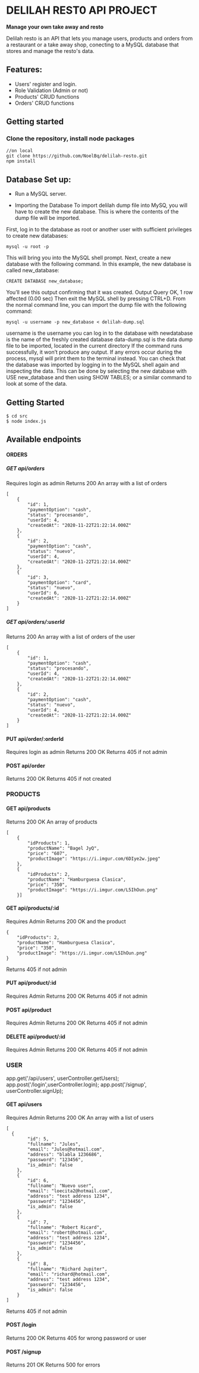 # **DELILAH REST0 API PROJECT**

**Manage your own take away and resto**

Delilah resto is an API that lets you manage users, products and orders from a restaurant or a take away shop, conecting to a MySQL database that stores and manage the resto's data.

## Features:

- Users' register and login.
- Role Validation (Admin or not)
- Products' CRUD functions
- Orders' CRUD functions

## Getting started
###  Clone the repository, install node packages 

```
//on local
git clone https://github.com/NoelBq/delilah-resto.git
npm install
```
## Database Set up:

- Run a MySQL server.

- Importing the Database
To import delilah dump file into MySQ, you will have to create the new database. This is where the contents of the dump file will be imported.

First, log in to the database as root or another user with sufficient privileges to create new databases:

```
mysql -u root -p

```
 
This will bring you into the MySQL shell prompt. Next, create a new database with the following command. In this example, the new database is called new_database:

```
CREATE DATABASE new_database;

``` 

You’ll see this output confirming that it was created.
Output
Query OK, 1 row affected (0.00 sec)
Then exit the MySQL shell by pressing CTRL+D. From the normal command line, you can import the dump file with the following command:

```
mysql -u username -p new_database < delilah-dump.sql
```
 
username is the username you can log in to the database with
newdatabase is the name of the freshly created database
data-dump.sql is the data dump file to be imported, located in the current directory
If the command runs successfully, it won’t produce any output. If any errors occur during the process, mysql will print them to the terminal instead. You can check that the database was imported by logging in to the MySQL shell again and inspecting the data. This can be done by selecting the new database with USE new_database and then using SHOW TABLES; or a similar command to look at some of the data.

## Getting Started

```
$ cd src
$ node index.js
```

## Available endpoints

#### ORDERS

##### GET api/orders
Requires login as admin
Returns 200 
An array with a list of orders 

```
[
    {
        "id": 1,
        "paymentOption": "cash",
        "status": "procesando",
        "userId": 4,
        "createdAt": "2020-11-22T21:22:14.000Z"
    },
    {
        "id": 2,
        "paymentOption": "cash",
        "status": "nuevo",
        "userId": 4,
        "createdAt": "2020-11-22T21:22:14.000Z"
    },
    {
        "id": 3,
        "paymentOption": "card",
        "status": "nuevo",
        "userId": 6,
        "createdAt": "2020-11-22T21:22:14.000Z"
    }
]
```

##### GET api/orders/:userId

Returns 200 
An array with a list of orders of the user

```
[
    {
        "id": 1,
        "paymentOption": "cash",
        "status": "procesando",
        "userId": 4,
        "createdAt": "2020-11-22T21:22:14.000Z"
    },
    {
        "id": 2,
        "paymentOption": "cash",
        "status": "nuevo",
        "userId": 4,
        "createdAt": "2020-11-22T21:22:14.000Z"
    }
]
```

#### PUT api/order/:orderId

Requires login as admin
Returns 200  OK
Returns 405 if not admin 

#### POST api/order

Returns 200 OK
Returns 405 if not created

### PRODUCTS

#### GET api/products

Returns 200 OK
An array of products 

```
[
    {
        "idProducts": 1,
        "productName": "Bagel JyQ",
        "price": "607",
        "productImage": "https://i.imgur.com/6DIye2w.jpeg"
    },
    {
        "idProducts": 2,
        "productName": "Hamburguesa Clasica",
        "price": "350",
        "productImage": "https://i.imgur.com/L5IhOun.png"
    }]

```

#### GET api/products/:id
Requires Admin
Returns 200  OK and the product 
```
{
    "idProducts": 2,
    "productName": "Hamburguesa Clasica",
    "price": "350",
    "productImage": "https://i.imgur.com/L5IhOun.png"
}

```
Returns 405 if not admin 

#### PUT api/product/:id

Requires Admin
Returns 200  OK 
Returns 405 if not admin 

#### POST api/product

Requires Admin
Returns 200  OK 
Returns 405 if not admin 


#### DELETE api/product/:id

Requires Admin
Returns 200  OK 
Returns 405 if not admin 

### USER

app.get('/api/users', userController.getUsers);
app.post('/login',userController.login);
app.post('/signup', userController.signUp);

#### GET api/users

Requires Admin
Returns 200  OK 
An array with a list of users

```
[
  {
        "id": 5,
        "fullname": "Jules",
        "email": "Jules@hotmail.com",
        "address": "blabla 1236686",
        "password": "123456",
        "is_admin": false
    },
    {
        "id": 6,
        "fullname": "Nuevo user",
        "email": "loecita2@hotmail.com",
        "address": "test address 1234",
        "password": "1234456",
        "is_admin": false
    },
    {
        "id": 7,
        "fullname": "Robert Ricard",
        "email": "robert@hotmail.com",
        "address": "test address 1234",
        "password": "1234456",
        "is_admin": false
    },
    {
        "id": 8,
        "fullname": "Richard Jupiter",
        "email": "richard@hotmail.com",
        "address": "test address 1234",
        "password": "1234456",
        "is_admin": false
    }
]

```
Returns 405 if not admin 

#### POST /login

Returns 200 OK
Returns 405 for wrong  password or user 

#### POST /signup

Returns 201 OK
Returns 500 for errors

